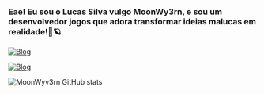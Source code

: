### Eae! Eu sou o Lucas Silva vulgo MoonWy3rn, e sou um desenvolvedor jogos que adora transformar ideias malucas em realidade!🚀🪐

[![Blog](https://img.shields.io/badge/Instagram-E4405F?style=for-the-badge&logo=instagram&logoColor=white)](https://www.instagram.com/moonwyv3rn/)

[![Blog](https://img.shields.io/badge/LinkedIn-0077B5?style=for-the-badge&logo=linkedin&logoColor=white)](https://www.linkedin.com/in/lucas-silva-48489a244/)

![MoonWyv3rn GitHub stats](https://github-readme-stats.vercel.app/api?username=MoonWyv3rn&show_icons=true&theme=radical)

